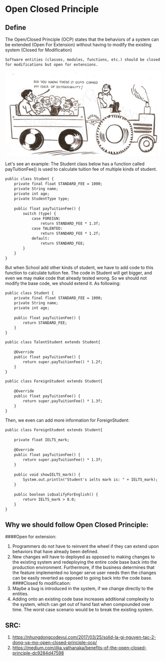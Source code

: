 # Open Closed Principle
## Define
The Open/Closed Principle (OCP) states that the behaviors of a system can be extended (Open For Extension) without having to modify the existing system (Closed for Modification)
```
Software entities (classes, modules, functions, etc.) should be closed for modifications but open for extensions.
```

![open_closed](Images/open_closed.png)

Let's see an example:
The Student class below has a function called payTuitionFee() is used to calculate tuition fee of multiple kinds of student.

```
public class Student {
    private final float STANDARD_FEE = 1000; 
    private String name;
    private int age;
    private StudentType type;

    public float payTuitionFee() {
        switch (type) {
            case FOREIGN:
                return STANDARD_FEE * 1.3f;
            case TALENTED:
                return STANDARD_FEE * 1.2f;
            default:
                return STANDARD_FEE;
        }
    }
}
```

But when School add other kinds of student, we have to add code to this function to calculate tuition fee. The code in Student will get bigger, and even we may make code that already tested wrong.
So we should not modify the base code, we should extend it. As following:

```
public class Student {
    private final float STANDARD_FEE = 1000;
    private String name;
    private int age;

    public float payTuitionFee() {
        return STANDARD_FEE;
    }
}
```

```
public class TalentStudent extends Student{

    @Override
    public float payTuitionFee() {
        return super.payTuitionFee() * 1.2f;
    }
}
```

```
public class ForeignStudent extends Student{

    @Override
    public float payTuitionFee() {
        return super.payTuitionFee() * 1.3f;
    }
}
```

Then, we even can add more information for ForeignStudent:

```
public class ForeignStudent extends Student{

    private float IELTS_mark;
    
    @Override
    public float payTuitionFee() {
        return super.payTuitionFee() * 1.3f;
    }
    
    public void showIELTS_mark() {
        System.out.println("Student's ielts mark is: " + IELTS_mark);
    }
    
    public boolean isQualifyForEnglish() {
        return IELTS_mark > 8.0;
    }
}
```
## Why we should follow Open Closed Principle:
####Open for extension:
1. Programmers do not have to reinvent the wheel if they can extend upon behaviors that have already been defined.
2. New changes will have to deployed as opposed to making changes to the existing system and redeploying the entire code base back into the production environment. Furthermore, if the business determines that the feature implemented no longer serve user needs then the changes can be easily reverted as opposed to going back into the code base.   
####Closed fo modification:
1. Maybe a bug is introduced in the system, if we change directly to the entities.
2. Adding onto an existing code base increases additional complexity to the system, which can get out of hand fast when compounded over time. The worst case scenario would be to break the existing system.
## SRC:
1. https://nhungdongcodevui.com/2017/03/25/solid-la-gi-nguyen-tac-2-dong-va-mo-open-closed-principle-ocp/
2. https://medium.com/@a.vathanaka/benefits-of-the-open-closed-principle-dc9284d47598